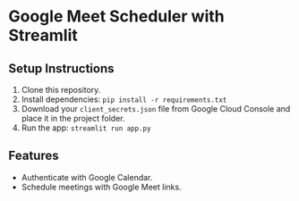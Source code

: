 # Google Meet Scheduler with Streamlit

## Setup Instructions
1. Clone this repository.
2. Install dependencies: `pip install -r requirements.txt`
3. Download your `client_secrets.json` file from Google Cloud Console and place it in the project folder.
4. Run the app: `streamlit run app.py`

## Features
- Authenticate with Google Calendar.
- Schedule meetings with Google Meet links.
